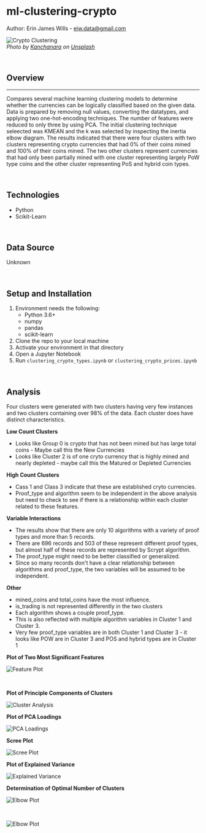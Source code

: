 # ml-clustering-crypto

Author:  Erin James Wills - ejw.data@gmail.com  

![Crypto Clustering](./images/crypto-clustering.png)  
<cite>Photo by [Kanchanara](https://unsplash.com/@kanchanara?utm_source=unsplash&utm_medium=referral&utm_content=creditCopyText) on [Unsplash](https://unsplash.com/s/photos/crypto?utm_source=unsplash&utm_medium=referral&utm_content=creditCopyText)</cite>

<br>

## Overview  
<hr>  

Compares several machine learning clustering models to determine whether the currencies can be logically classified based on the given data.  Data is prepared by removing null values, converting the datatypes, and applying two one-hot-encoding techniques.  The number of features were reduced to only three by using PCA.  The initial clustering technique seleected was KMEAN and the k was selected by inspecting the inertia elbow diagram.  The results indicated that there were four clusters with two clusters representing crypto currencies that had 0% of their coins mined and 100% of their coins mined.  The two other clusters represent currencies that had only been partially mined with one cluster representing largely PoW type coins and the other cluster representing PoS and hybrid coin types.  
   
<br>  

## Technologies    
*  Python
*  Scikit-Learn

<br>


## Data Source  
Unknown

<br>

## Setup and Installation  
1. Environment needs the following:  
    *  Python 3.6+  
    *  numpy  
    *  pandas  
    *  scikit-learn
1. Clone the repo to your local machine
1. Activate your environment in that directory  
1. Open a Jupyter Notebook   
1. Run `clustering_crypto_types.ipynb` or `clustering_crypto_prices.ipynb`  

<br>

## Analysis  

Four clusters were generated with two clusters having very few instances and two clusters containing over 98% of the data.  Each cluster does have distinct characteristics.  

**Low Count Clusters**
* Looks like Group 0 is crypto that has not been mined but has large total coins - Maybe call this the New Currencies
* Looks like Cluster 2 is of one cryto currency that is highly mined and nearly depleted - maybe call this the Matured or Depleted Currencies  

**High Count Clusters**
* Cass 1 and Class 3 indicate that these are established cryto currencies.
* Proof_type and algorithm seem to be independent in the above analysis but need to check to see if there is a relationship within each cluster related to these features.   

**Variable Interactions**  

* The results show that there are only 10 algorithms with a variety of proof types and more than 5 records.  
* There are 696 records and 503 of these represent different proof types, but almost half of these records are represented by Scrypt algorithm.  
*  The proof_type might need to be better classified or generalized.  
* Since so many records don't have a clear relationship between algorithms and proof_type, the two variables will be assumed to be independent.  

**Other**  
* mined_coins and total_coins have the most influence.
* is_trading is not represented differently in the two clusters
* Each algorithm shows a couple proof_type.
* This is also reflected with multiple algorithm variables in Cluster 1 and Cluster 3.
* Very few proof_type variables are in both Cluster 1 and Cluster 3 - it looks like POW are in Cluster 3 and POS and hybrid types are in Cluster 1  


**Plot of Two Most Significant Features**  

![Feature Plot](./images/two-feature-plot.jpg)

<br>

**Plot of Principle Components of Clusters** 

![Cluster Analysis](./images/cluster-plot.jpg)  


**Plot of PCA Loadings**  

![PCA Loadings](./images/loading-plot.jpg)  

**Scree Plot**  

![Scree Plot](./images/scree-plot.jpg)  

**Plot of Explained Variance**  

![Explained Variance](./images/explained-variance-plot.jpg)  

**Determination of Optimal Number of Clusters**  

![Elbow Plot](./images/elbow-inertia-plot.jpg)  

<br>  

![Elbow Plot](./images/elbow-distortion-plot.jpg)  
 

